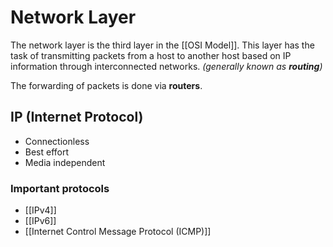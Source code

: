 # Network Layer
The network layer is the third layer in the [[OSI Model]]. This layer has the task of transmitting packets from a host to another host based on IP information through interconnected networks. *(generally known as **routing**)*

The forwarding of packets is done via **routers**.

## IP (Internet Protocol)
- Connectionless
- Best effort
- Media independent

### Important protocols
- [[IPv4]]
- [[IPv6]]
- [[Internet Control Message Protocol (ICMP)]] 
